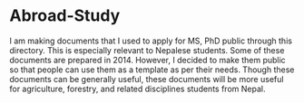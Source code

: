 # Abroad-Study
I am making documents that I used to apply for MS, PhD public through this directory. This is especially relevant to Nepalese students. Some of these documents are prepared in 2014. However, I decided to make them public so that people can use them as a template as per their needs. Though these documents can be generally useful, these documents will be more useful for agriculture, forestry, and related disciplines students from Nepal.
